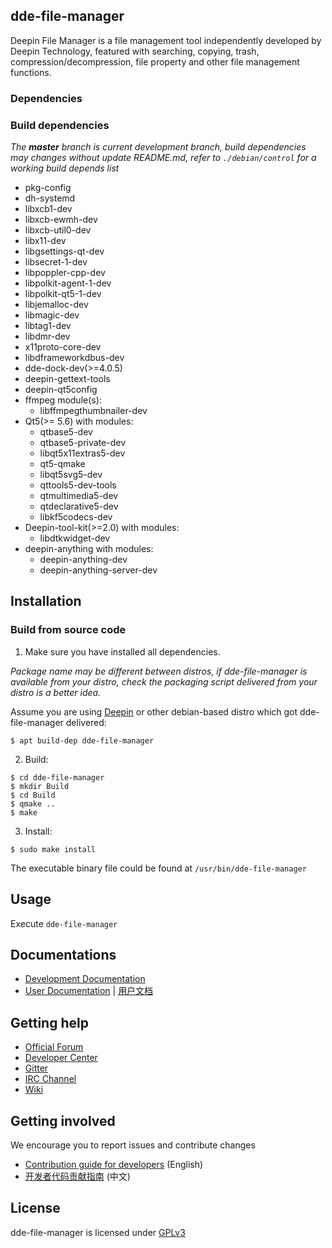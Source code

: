 ## dde-file-manager

Deepin File Manager is a file management tool independently developed by Deepin Technology, featured with searching, copying, trash, compression/decompression, file property and other file management functions.

### Dependencies

### Build dependencies

_The **master** branch is current development branch, build dependencies may changes without update README.md, refer to `./debian/control` for a working build depends list_
 
* pkg-config
* dh-systemd
* libxcb1-dev
* libxcb-ewmh-dev
* libxcb-util0-dev
* libx11-dev
* libgsettings-qt-dev
* libsecret-1-dev
* libpoppler-cpp-dev
* libpolkit-agent-1-dev
* libpolkit-qt5-1-dev
* libjemalloc-dev
* libmagic-dev
* libtag1-dev
* libdmr-dev
* x11proto-core-dev
* libdframeworkdbus-dev
* dde-dock-dev(>=4.0.5)
* deepin-gettext-tools
* deepin-qt5config
* ffmpeg module(s):
  - libffmpegthumbnailer-dev
* Qt5(>= 5.6) with modules:
  - qtbase5-dev
  - qtbase5-private-dev
  - libqt5x11extras5-dev
  - qt5-qmake
  - libqt5svg5-dev
  - qttools5-dev-tools
  - qtmultimedia5-dev
  - qtdeclarative5-dev
  - libkf5codecs-dev
* Deepin-tool-kit(>=2.0) with modules:
  - libdtkwidget-dev
* deepin-anything with modules:
  - deepin-anything-dev
  - deepin-anything-server-dev

## Installation

### Build from source code

1. Make sure you have installed all dependencies.

_Package name may be different between distros, if dde-file-manager is available from your distro, check the packaging script delivered from your distro is a better idea._

Assume you are using [Deepin](https://distrowatch.com/table.php?distribution=deepin) or other debian-based distro which got dde-file-manager delivered:

``` shell
$ apt build-dep dde-file-manager
```

2. Build:
```
$ cd dde-file-manager
$ mkdir Build
$ cd Build
$ qmake ..
$ make
```

3. Install:
```
$ sudo make install
```

The executable binary file could be found at `/usr/bin/dde-file-manager`

## Usage

Execute `dde-file-manager`

## Documentations

 - [Development Documentation](https://linuxdeepin.github.io/dde-file-manager/)
 - [User Documentation](https://wiki.deepin.org/wiki/Deepin_File_Manager) | [用户文档](https://wiki.deepin.org/index.php?title=%E6%B7%B1%E5%BA%A6%E6%96%87%E4%BB%B6%E7%AE%A1%E7%90%86%E5%99%A8)

## Getting help

 - [Official Forum](https://bbs.deepin.org/)
 - [Developer Center](https://github.com/linuxdeepin/developer-center)
 - [Gitter](https://gitter.im/orgs/linuxdeepin/rooms)
 - [IRC Channel](https://webchat.freenode.net/?channels=deepin)
 - [Wiki](https://wiki.deepin.org/)

## Getting involved

We encourage you to report issues and contribute changes

 - [Contribution guide for developers](https://github.com/linuxdeepin/developer-center/wiki/Contribution-Guidelines-for-Developers-en) (English)
 - [开发者代码贡献指南](https://github.com/linuxdeepin/developer-center/wiki/Contribution-Guidelines-for-Developers) (中文)

## License

dde-file-manager is licensed under [GPLv3](LICENSE)
